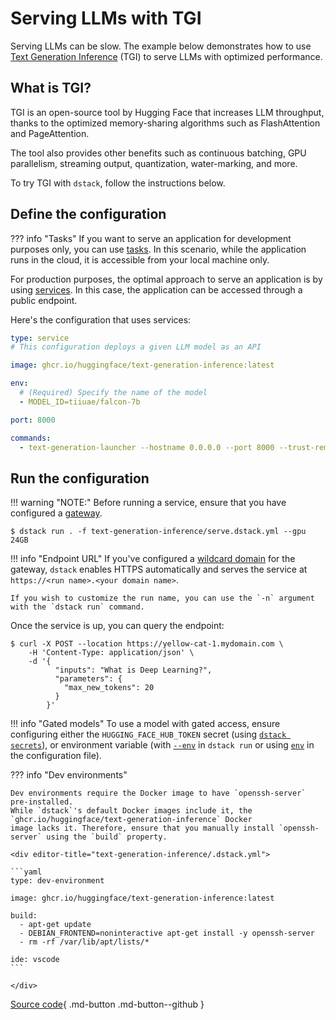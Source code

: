 # Serving LLMs with TGI

Serving LLMs can be slow. The example below demonstrates how to use
[Text Generation Inference](https://github.com/huggingface/text-generation-inference) (TGI) to serve LLMs with
optimized performance. 

## What is TGI?

TGI is an open-source tool by Hugging Face that increases LLM throughput, thanks to the optimized memory-sharing
algorithms such as FlashAttention and PageAttention.

The tool also provides other benefits such as continuous batching, 
GPU parallelism, streaming output, quantization, water-marking, and more.

To try TGI with `dstack`, follow the instructions below.

## Define the configuration

??? info "Tasks"
    If you want to serve an application for development purposes only, you can use 
    [tasks](../docs/guides/services.md). 
    In this scenario, while the application runs in the cloud, 
    it is accessible from your local machine only.

For production purposes, the optimal approach to serve an application is by using 
[services](../docs/guides/services.md). In this case, the application can be accessed through a public endpoint.

Here's the configuration that uses services:

<div editor-title="text-generation-inference/serve.dstack.yml"> 

```yaml
type: service
# This configuration deploys a given LLM model as an API

image: ghcr.io/huggingface/text-generation-inference:latest

env:
  # (Required) Specify the name of the model
  - MODEL_ID=tiiuae/falcon-7b

port: 8000

commands: 
  - text-generation-launcher --hostname 0.0.0.0 --port 8000 --trust-remote-code
```

</div>

## Run the configuration

!!! warning "NOTE:"
    Before running a service, ensure that you have configured a [gateway](../docs/guides/clouds.md#configuring-gateways).

<div class="termy">

```shell
$ dstack run . -f text-generation-inference/serve.dstack.yml --gpu 24GB
```

</div>

!!! info "Endpoint URL"
    If you've configured a [wildcard domain](clouds.md#configuring-gateways) for the gateway, 
    `dstack` enables HTTPS automatically and serves the service at 
    `https://<run name>.<your domain name>`.

    If you wish to customize the run name, you can use the `-n` argument with the `dstack run` command.

Once the service is up, you can query the endpoint:

<div class="termy">

```shell
$ curl -X POST --location https://yellow-cat-1.mydomain.com \
    -H 'Content-Type: application/json' \
    -d '{
          "inputs": "What is Deep Learning?",
          "parameters": {
            "max_new_tokens": 20
          }
        }'
```

</div>

!!! info "Gated models"
    To use a model with gated access, ensure configuring either the `HUGGING_FACE_HUB_TOKEN` secret
    (using [`dstack secrets`](../docs/reference/cli/secrets.md#dstack-secrets-add)),
    or environment variable (with [`--env`](../docs/reference/cli/run.md#ENV) in `dstack run` or 
    using [`env`](../docs/reference/dstack.yml/service.md#env) in the configuration file).

??? info "Dev environments"

    Dev environments require the Docker image to have `openssh-server` pre-installed. 
    While `dstack`'s default Docker images include it, the `ghcr.io/huggingface/text-generation-inference` Docker 
    image lacks it. Therefore, ensure that you manually install `openssh-server` using the `build` property.
    
    <div editor-title="text-generation-inference/.dstack.yml">
    
    ```yaml
    type: dev-environment
    
    image: ghcr.io/huggingface/text-generation-inference:latest
    
    build:
      - apt-get update
      - DEBIAN_FRONTEND=noninteractive apt-get install -y openssh-server
      - rm -rf /var/lib/apt/lists/*
    
    ide: vscode
    ```
    
    </div>

[Source code](https://github.com/dstackai/dstack-examples){ .md-button .md-button--github }
